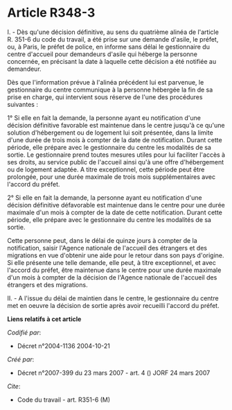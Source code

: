 # Article R348-3

I. - Dès qu'une décision définitive, au sens du quatrième alinéa de l'article R. 351-6 du code du travail, a été prise sur
une demande d'asile, le préfet, ou, à Paris, le préfet de police, en informe sans délai le gestionnaire du centre d'accueil
pour demandeurs d'asile qui héberge la personne concernée, en précisant la date à laquelle cette décision a été notifiée au
demandeur.

Dès que l'information prévue à l'alinéa précédent lui est parvenue, le gestionnaire du centre communique à la personne
hébergée la fin de sa prise en charge, qui intervient sous réserve de l'une des procédures suivantes :

1° Si elle en fait la demande, la personne ayant eu notification d'une décision définitive favorable est maintenue dans le
centre jusqu'à ce qu'une solution d'hébergement ou de logement lui soit présentée, dans la limite d'une durée de trois mois à
compter de la date de notification. Durant cette période, elle prépare avec le gestionnaire du centre les modalités de sa
sortie. Le gestionnaire prend toutes mesures utiles pour lui faciliter l'accès à ses droits, au service public de l'accueil
ainsi qu'à une offre d'hébergement ou de logement adaptée. A titre exceptionnel, cette période peut être prolongée, pour une
durée maximale de trois mois supplémentaires avec l'accord du préfet.

2° Si elle en fait la demande, la personne ayant eu notification d'une décision définitive défavorable est maintenue dans le
centre pour une durée maximale d'un mois à compter de la date de cette notification. Durant cette période, elle prépare avec
le gestionnaire du centre les modalités de sa sortie.

Cette personne peut, dans le délai de quinze jours à compter de la notification, saisir l'Agence nationale de l'accueil des
étrangers et des migrations en vue d'obtenir une aide pour le retour dans son pays d'origine. Si elle présente une telle
demande, elle peut, à titre exceptionnel, et avec l'accord du préfet, être maintenue dans le centre pour une durée maximale
d'un mois à compter de la décision de l'Agence nationale de l'accueil des étrangers et des migrations.

II. - A l'issue du délai de maintien dans le centre, le gestionnaire du centre met en oeuvre la décision de sortie après
avoir recueilli l'accord du préfet.

**Liens relatifs à cet article**

_Codifié par_:

  - Décret n°2004-1136 2004-10-21

_Créé par_:

  - Décret n°2007-399 du 23 mars 2007 - art. 4 () JORF 24 mars 2007

_Cite_:

  - Code du travail - art. R351-6 (M)
